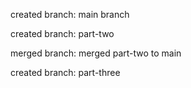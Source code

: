 created branch: main branch

created branch: part-two

merged branch: merged part-two to main

created branch: part-three
